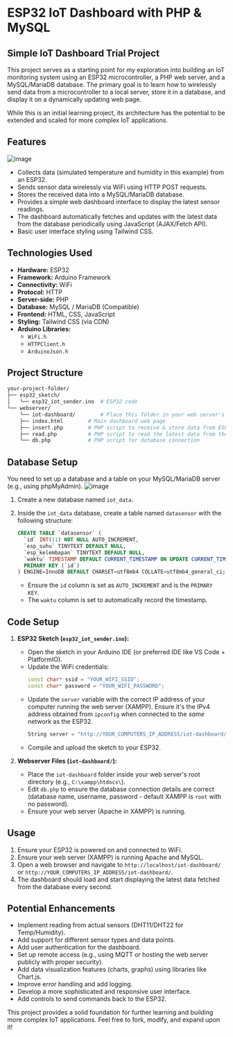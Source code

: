 # ESP32 IoT Dashboard with PHP & MySQL

## Simple IoT Dashboard Trial Project

This project serves as a starting point for my exploration into building an IoT monitoring system using an ESP32 microcontroller, a PHP web server, and a MySQL/MariaDB database. The primary goal is to learn how to wirelessly send data from a microcontroller to a local server, store it in a database, and display it on a dynamically updating web page.

While this is an initial learning project, its architecture has the potential to be extended and scaled for more complex IoT applications.

## Features
![image](https://github.com/user-attachments/assets/992514b6-2537-41b4-a355-c74ab66f7226)

*   Collects data (simulated temperature and humidity in this example) from an ESP32.
*   Sends sensor data wirelessly via WiFi using HTTP POST requests.
*   Stores the received data into a MySQL/MariaDB database.
*   Provides a simple web dashboard interface to display the latest sensor readings.
*   The dashboard automatically fetches and updates with the latest data from the database periodically using JavaScript (AJAX/Fetch API).
*   Basic user interface styling using Tailwind CSS.

## Technologies Used

*   **Hardware:** ESP32
*   **Framework:** Arduino Framework
*   **Connectivity:** WiFi
*   **Protocol:** HTTP
*   **Server-side:** PHP
*   **Database:** MySQL / MariaDB (Compatible)
*   **Frontend:** HTML, CSS, JavaScript
*   **Styling:** Tailwind CSS (via CDN)
*   **Arduino Libraries:**
    *   `WiFi.h`
    *   `HTTPClient.h`
    *   `ArduinoJson.h`

## Project Structure

```bash
your-project-folder/
├── esp32_sketch/
│   └── esp32_iot_sender.ino  # ESP32 code
└── webserver/
    └── iot-dashboard/        # Place this folder in your web server's root directory (e.g., xampp/htdocs)
    ├── index.html        # Main dashboard web page
    ├── insert.php        # PHP script to receive & store data from ESP32
    ├── read.php          # PHP script to read the latest data from the database
    └── db.php            # PHP script for database connection
```

## Database Setup

You need to set up a database and a table on your MySQL/MariaDB server (e.g., using phpMyAdmin).
![image](https://github.com/user-attachments/assets/f3378c21-fea1-4352-b67b-3d1e0dafe4ff)

1.  Create a new database named `iot_data`.
2.  Inside the `iot_data` database, create a table named `datasensor` with the following structure:

    ```sql
    CREATE TABLE `datasensor` (
      `id` INT(11) NOT NULL AUTO_INCREMENT,
      `esp_suhu` TINYTEXT DEFAULT NULL,
      `esp_kelembapan` TINYTEXT DEFAULT NULL,
      `waktu` TIMESTAMP DEFAULT CURRENT_TIMESTAMP ON UPDATE CURRENT_TIMESTAMP,
      PRIMARY KEY (`id`)
    ) ENGINE=InnoDB DEFAULT CHARSET=utf8mb4 COLLATE=utf8mb4_general_ci;
    ```

    *   Ensure the `id` column is set as `AUTO_INCREMENT` and is the `PRIMARY KEY`.
    *   The `waktu` column is set to automatically record the timestamp.

## Code Setup

1.  **ESP32 Sketch (`esp32_iot_sender.ino`):**
    *   Open the sketch in your Arduino IDE (or preferred IDE like VS Code + PlatformIO).
    *   Update the WiFi credentials:
        ```cpp
        const char* ssid = "YOUR_WIFI_SSID";
        const char* password = "YOUR_WIFI_PASSWORD";
        ```
    *   Update the `server` variable with the correct IP address of your computer running the web server (XAMPP). Ensure it's the IPv4 address obtained from `ipconfig` when connected to the *same* network as the ESP32.
        ```cpp
        String server = "http://YOUR_COMPUTERS_IP_ADDRESS/iot-dashboard/insert.php";
        ```
    *   Compile and upload the sketch to your ESP32.

2.  **Webserver Files (`iot-dashboard/`):**
    *   Place the `iot-dashboard` folder inside your web server's root directory (e.g., `C:\xampp\htdocs\`).
    *   Edit `db.php` to ensure the database connection details are correct (database name, username, password - default XAMPP is `root` with no password).
    *   Ensure your web server (Apache in XAMPP) is running.

## Usage

1.  Ensure your ESP32 is powered on and connected to WiFi.
2.  Ensure your web server (XAMPP) is running Apache and MySQL.
3.  Open a web browser and navigate to `http://localhost/iot-dashboard/` or `http://YOUR_COMPUTERS_IP_ADDRESS/iot-dashboard/`.
4.  The dashboard should load and start displaying the latest data fetched from the database every second.

## Potential Enhancements

*   Implement reading from actual sensors (DHT11/DHT22 for Temp/Humidity).
*   Add support for different sensor types and data points.
*   Add user authentication for the dashboard.
*   Set up remote access (e.g., using MQTT or hosting the web server publicly with proper security).
*   Add data visualization features (charts, graphs) using libraries like Chart.js.
*   Improve error handling and add logging.
*   Develop a more sophisticated and responsive user interface.
*   Add controls to send commands back to the ESP32.

This project provides a solid foundation for further learning and building more complex IoT applications. Feel free to fork, modify, and expand upon it!
